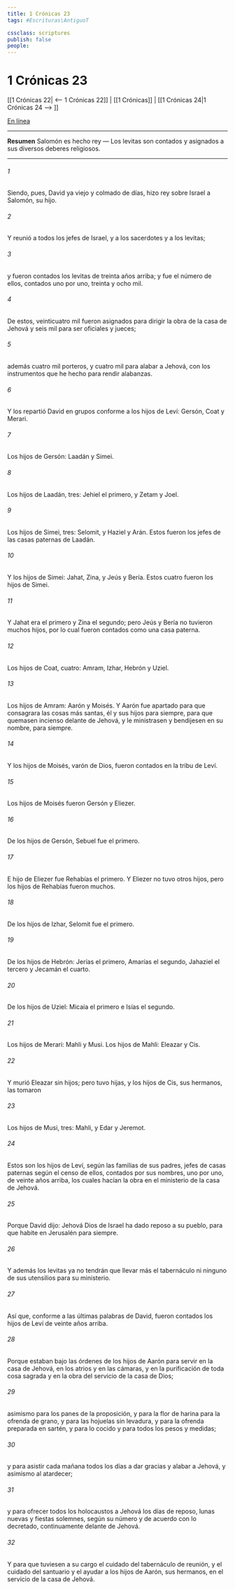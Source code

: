 ```yaml
---
title: 1 Crónicas 23
tags: #Escrituras\AntiguoT

cssclass: scriptures
publish: false
people:
---
```


# 1 Crónicas 23
[[1 Crónicas 22| <-- 1 Crónicas 22]] | [[1 Crónicas]] | [[1 Crónicas 24|1 Crónicas 24 --> ]]

[En línea](https://churchofjesuschrist.org/study/scriptures/ot/1-chr/23?lang=spa)

---
__Resumen__
Salomón es hecho rey — Los levitas son contados y asignados a sus diversos deberes religiosos.

---
###### 1 
Siendo, pues, David ya viejo y colmado de días, hizo rey sobre Israel a Salomón, su hijo.

###### 2 
Y reunió a todos los jefes de Israel, y a los sacerdotes y a los levitas;

###### 3 
y fueron contados los levitas de treinta años arriba; y fue el número de ellos, contados uno por uno, treinta y ocho mil.

###### 4 
De estos, veinticuatro mil fueron asignados para dirigir la obra de la casa de Jehová y seis mil para ser oficiales y jueces;

###### 5 
además cuatro mil porteros, y cuatro mil para alabar a Jehová,  con los instrumentos que he hecho para rendir alabanzas.

###### 6 
Y los repartió David en grupos conforme a los hijos de Leví: Gersón, Coat y Merari.

###### 7 
Los hijos de Gersón: Laadán y Simei.

###### 8 
Los hijos de Laadán, tres: Jehiel el primero, y Zetam y Joel.

###### 9 
Los hijos de Simei, tres: Selomit, y Haziel y Arán. Estos fueron los jefes de las casas paternas de Laadán.

###### 10 
Y los hijos de Simei: Jahat, Zina, y Jeús y Bería. Estos cuatro fueron los hijos de Simei.

###### 11 
Y Jahat era el primero y Zina el segundo; pero Jeús y Bería no tuvieron muchos hijos, por lo cual fueron contados como una casa paterna.

###### 12 
Los hijos de Coat, cuatro: Amram, Izhar, Hebrón y Uziel.

###### 13 
Los hijos de Amram: Aarón y Moisés. Y Aarón fue apartado para que consagrara las cosas más santas, él y sus hijos para siempre, para que quemasen incienso delante de Jehová, y le ministrasen y bendijesen en su nombre, para siempre.

###### 14 
Y los hijos de Moisés, varón de Dios, fueron contados en la tribu de Leví.

###### 15 
Los hijos de Moisés fueron Gersón y Eliezer.

###### 16 
De los hijos de Gersón, Sebuel fue el primero.

###### 17 
E hijo de Eliezer fue Rehabías el primero. Y Eliezer no tuvo otros hijos, pero los hijos de Rehabías fueron muchos.

###### 18 
De los hijos de Izhar, Selomit fue el primero.

###### 19 
De los hijos de Hebrón: Jerías el primero, Amarías el segundo, Jahaziel el tercero y Jecamán el cuarto.

###### 20 
De los hijos de Uziel: Micaía el primero e Isías el segundo.

###### 21 
Los hijos de Merari: Mahli y Musi. Los hijos de Mahli: Eleazar y Cis.

###### 22 
Y murió Eleazar sin hijos; pero tuvo hijas, y los hijos de Cis, sus hermanos, las tomaron 

###### 23 
Los hijos de Musi, tres: Mahli, y Edar y Jeremot.

###### 24 
Estos son los hijos de Leví, según las familias de sus padres, jefes de casas paternas según el censo de ellos, contados por sus nombres, uno por uno, de veinte años arriba, los cuales hacían la obra en el ministerio de la casa de Jehová.

###### 25 
Porque David dijo: Jehová Dios de Israel ha dado reposo a su pueblo, para que habite en Jerusalén para siempre.

###### 26 
Y además los levitas ya no tendrán que llevar más el tabernáculo ni ninguno de sus utensilios para su ministerio.

###### 27 
Así que, conforme a las últimas palabras de David, fueron contados los hijos de Leví de veinte años arriba.

###### 28 
Porque estaban bajo las órdenes de los hijos de Aarón para servir en la casa de Jehová, en los atrios y en las cámaras, y en la purificación de toda cosa sagrada y en la obra del servicio de la casa de Dios;

###### 29 
asimismo para los panes de la proposición, y para la flor de harina para la ofrenda de grano, y para las hojuelas sin levadura, y para la ofrenda preparada en sartén, y para lo cocido y para todos los pesos y medidas;

###### 30 
y para asistir cada mañana todos los días a dar gracias y alabar a Jehová, y asimismo al atardecer;

###### 31 
y para ofrecer todos los holocaustos a Jehová los días de reposo, lunas nuevas y fiestas solemnes, según su número y de acuerdo con lo decretado, continuamente delante de Jehová.

###### 32 
Y para que tuviesen a su cargo el cuidado del tabernáculo de reunión, y el cuidado del santuario y el ayudar a los hijos de Aarón, sus hermanos, en el servicio de la casa de Jehová.

